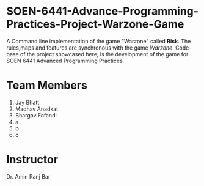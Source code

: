 # SOEN-6441-Advance-Programming-Practices-Project-Warzone-Game

A Command line implementation of the game "Warzone" called **Risk**. The rules,maps and features are synchronous with the game _Warzone_. Code-base of the project showcased here, is the development of the game for SOEN 6441 Advanced Programming Practices.

# Team Members

1) Jay Bhatt
2) Madhav Anadkat
3) Bhargav Fofandi
4) a
5) b
6) c

# Instructor

Dr. Amin Ranj Bar 
